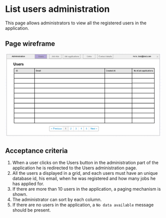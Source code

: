 # List users administration

This page allows administrators to view all the registered users in the application.

## Page wireframe

![Home Page](../assets/users-admin.png)

## Acceptance criteria

1. When a user clicks on the Users button in the administration part of the application he is redirected to the Users administration page.
2. All the users a displayed in a grid, and each users must have an unique database id, his email, when he was registered and how many jobs he has applied for.
3. If there are more than 10 users in the application, a paging mechanism is shown.
4. The administrator can sort by each column.
5. If there are no users in the application, a `No data available` message should be present.
